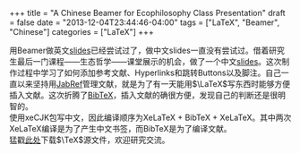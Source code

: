 +++
title = "A Chinese Beamer for Ecophilosophy Class Presentation"
draft = false
date = "2013-12-04T23:44:46-04:00"
tags = ["LaTeX", "Beamer", "Chinese"]
categories = ["LaTeX"]
+++

用Beamer做英文[slides](http://blog.tonytsai.name/2013/06/A-beamer-for-doctoral-english-class-final-presentation/)已经尝试过了，做中文slides一直没有尝试过。借着研究生最后一门课程——生态哲学——课堂展示的机会，做了一个中文[slides](http://tonytsai.name/materials/TonyTsai+20131127.pdf)。这次制作过程中学习了如何添加参考文献、Hyperlinks和跳转Buttons以及脚注。自己一直以来坚持用[JabRef](http://jabref.sourceforge.net/)管理文献，就是为了有一天能用$\LaTeX$写东西时能够方便插入文献。这次折腾了[BibTeX](http://en.wikipedia.org/wiki/BibTeX)，插入文献的确很方便，发现自己的判断还是很明智的。  
使用xeCJK包写中文，因此编译顺序为XeLaTeX + BibTeX + XeLaTeX。其中两次XeLaTeX编译是为了产生中文书签，而BibTeX是为了编译文献。  
猛戳[此处](http://tonytsai.name/materials/TonyTsai+20131127.tex)下载$\TeX$源文件，欢迎研究交流。
